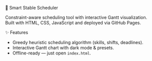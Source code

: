 🐴 Smart Stable Scheduler

Constraint-aware scheduling tool with interactive Gantt visualization.  
Built with HTML, CSS, JavaScript and deployed via GitHub Pages.

✨ Features
- Greedy heuristic scheduling algorithm (skills, shifts, deadlines).
- Interactive Gantt chart with dark mode & presets.
- Offline-ready — just open `index.html`.
